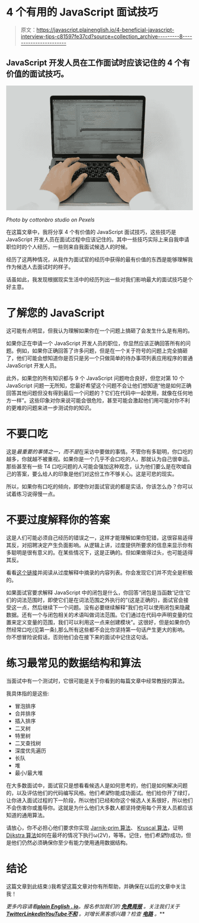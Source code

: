 # 4 个有用的 JavaScript 面试技巧

> 原文：<https://javascript.plainenglish.io/4-beneficial-javascript-interview-tips-c81597fe37cd?source=collection_archive---------8----------------------->

## JavaScript 开发人员在工作面试时应该记住的 4 个有价值的面试技巧。

![](img/c30a423b7de697a866788368e11e0a8a.png)

*Photo by cottonbro studio on Pexels*

在这篇文章中，我将分享 4 个有价值的 JavaScript 面试技巧，这些技巧是 JavaScript 开发人员在面试过程中应该记住的。其中一些技巧实际上来自我申请职位时的个人经历，一些则来自我面试候选人的时候。

经历了这两种情况，从我作为面试官的经历中获得的最有价值的东西是能够理解我作为候选人去面试时的样子。

话虽如此，我发现根据现实生活中的经历列出一些对我们影响最大的面试技巧是个好主意。

# 了解您的 JavaScript

这可能有点明显，但我认为理解如果你在一个问题上搞砸了会发生什么是有用的。

如果你正在申请一个 JavaScript 开发人员的职位，你显然应该正确回答所有的问题。例如，如果你正确回答了许多问题，但是在一个关于符号的问题上完全搞砸了，他们可能会想知道你是否只是另一个只做简单的待办事项列表应用程序的普通 JavaScript 开发人员。

此外，如果您的所有知识都与 9 个 JavaScript 问题吻合良好，但您对第 10 个 JavaScript 问题一无所知，您最好希望这个问题不会让他们想知道“他是如何正确回答其他问题但没有得到最后一个问题的？它们在代码中一起使用，就像在任何地方一样”。这些印象对你来说可能会很危险，甚至可能会激起他们用可能对你不利的更难的问题来进一步测试你的知识。

# 不要口吃

这是*最重要的事情之一，而不是*在采访中要做的事情。不管你有多聪明，你口吃的越多，你就越不被重视。如果你是一个几乎不会口吃的人，那就认为自己很幸运。那些甚至有一些 T4 口吃问题的人可能会强加这种观念，认为他们要么是在吹嘘自己的答案，要么给人的印象是他们对这份工作不够关心。这是可悲的现实。

所以，如果你有口吃的倾向，即使你对面试官说的都是实话，你该怎么办？你可以试着练习说得慢一点。

# 不要过度解释你的答案

这是人们可能必须自己经历的错误之一，这样才能理解如果你犯错，这很容易适得其反，对招聘决定产生负面影响。从逻辑上讲，过度提供所要求的信息来显示你有多聪明是很有意义的。在某些情况下，这是正确的。但如果做得过头，也可能适得其反。

看看[这个链接](https://drleaf.com/blogs/news/oversharing-over-explaining)并阅读从过度解释中摘录的内容列表。你会发现它们并不完全是积极的。

如果面试官要求解释 JavaScript 中的闭包是什么，你回答“闭包是当函数‘记住’它们的词法范围时，即使它们是在词法范围之外执行的”(这是正确的)，面试官会接受这一点，然后继续下一个问题。没有必要继续解释“我们也可以使用闭包来隐藏数据。还有一个与闭包相关的术语叫做词法范围。它们通过在代码中声明变量的位置来定义变量的范围，我们可以利用这一点来创建模块”。这很好，但是如果你仍然经常口吃(见第一条),那么所有这些都不会比你坚持第一句话产生更大的影响。你不想冒险说假话，否则他们会在接下来的面试中记住这句话。

# 练习最常见的数据结构和算法

当面试中有一个测试时，它很可能是关于你看到的每篇文章中经常教授的算法。

我具体指的是这些:

*   冒泡排序
*   合并排序
*   插入排序
*   二叉树
*   特里树
*   二叉查找树
*   深度优先遍历
*   长队
*   堆
*   最小/最大堆

在大多数面试中，面试官只是想看看候选人是如何思考的，他们是如何解决问题的，以及评估他们的代码编写风格。他们*希望*你能成功面试。他们给你开了绿灯，让你进入面试过程的下一阶段，所以他们已经和你这个候选人关系很好，所以他们不会伤害你或羞辱你。这就是为什么他们大多数人都坚持使用每个开发人员都应该知道的通用算法。

请放心，你不必担心他们要求你实现 [Jarnik-prim 算法](http://www.programming-algorithms.net/article/43764/Jarnik-Prim-algorithm)、 [Kruscal 算法](https://en.wikipedia.org/wiki/Kruskal%27s_algorithm)，证明 [Dijkstra 算法](https://en.wikipedia.org/wiki/Dijkstra%27s_algorithm)如何在最坏的情况下执行ω(2V)，等等。记住，他们*希望*你成功，但是他们仍然必须确保你至少有能力使用通用数据结构。

# 结论

这篇文章到此结束:)我希望这篇文章对你有所帮助，并确保在以后的文章中关注我！

*更多内容请看*[***plain English . io***](https://plainenglish.io/)*。报名参加我们的* [***免费周报***](http://newsletter.plainenglish.io/) *。关注我们关于*[***Twitter***](https://twitter.com/inPlainEngHQ)[***LinkedIn***](https://www.linkedin.com/company/inplainenglish/)*[***YouTube***](https://www.youtube.com/channel/UCtipWUghju290NWcn8jhyAw)*[***不和***](https://discord.gg/GtDtUAvyhW) *。对增长黑客感兴趣？检查* [***电路***](https://circuit.ooo/) *。***